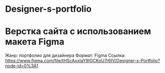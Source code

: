 # Designer-s-portfolio
# Верстка сайта с использованием макета Figma
Жанр: портфолио для дизайнера
Формат: Figma 
Ссылка: https://www.figma.com/file/tHScAxxIaY9IGCKoU7r6IV/Designer-s-Portfolio?node-id=0%3A1
